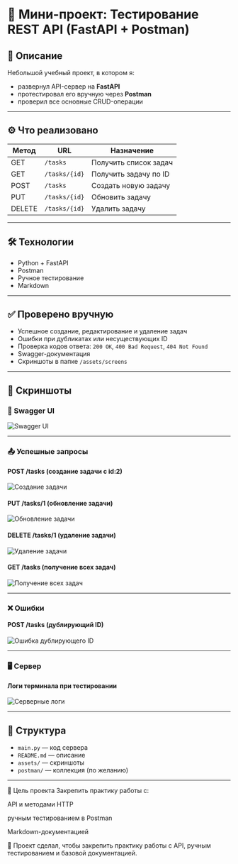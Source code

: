 # 🧪 Мини-проект: Тестирование REST API (FastAPI + Postman)

## 📌 Описание

Небольшой учебный проект, в котором я:

- развернул API-сервер на **FastAPI**
- протестировал его вручную через **Postman**
- проверил все основные CRUD-операции

---

## ⚙️ Что реализовано

| Метод  | URL           | Назначение                 |
|--------|---------------|----------------------------|
| GET    | `/tasks`      | Получить список задач      |
| GET    | `/tasks/{id}` | Получить задачу по ID      |
| POST   | `/tasks`      | Создать новую задачу       |
| PUT    | `/tasks/{id}` | Обновить задачу            |
| DELETE | `/tasks/{id}` | Удалить задачу             |

---

## 🛠️ Технологии

- Python + FastAPI
- Postman
- Ручное тестирование
- Markdown

---

## ✅ Проверено вручную

- Успешное создание, редактирование и удаление задач
- Ошибки при дубликатах или несуществующих ID
- Проверка кодов ответа: `200 OK`, `400 Bad Request`, `404 Not Found`
- Swagger-документация
- Скриншоты в папке `/assets/screens`

---

## 📸 Скриншоты

### 🧭 Swagger UI

![Swagger UI](assets/screens/swagger_ui_endpoints.png)

---

### 📤 Успешные запросы

#### POST /tasks (создание задачи с id:2)

![Создание задачи](assets/screens/post_create_task_id2_success.png)

#### PUT /tasks/1 (обновление задачи)

![Обновление задачи](assets/screens/post_task_update.png)

#### DELETE /tasks/1 (удаление задачи)

![Удаление задачи](assets/screens/delete_task_success.png)

#### GET /tasks (получение всех задач)

![Получение всех задач](assets/screens/get_all_tasks_success.png)

---

### ❌ Ошибки

#### POST /tasks (дублирующий ID)

![Ошибка дублирующего ID](assets/screens/post_duplicate_id_error.png)

---

### 🖥️ Сервер

#### Логи терминала при тестировании

![Серверные логи](assets/screens/server_logs_terminal.png)

---
## 📂 Структура
- `main.py` — код сервера
- `README.md` — описание
- `assets/` — скриншоты
- `postman/` — коллекция (по желанию)

---

🎯 Цель проекта
Закрепить практику работы с:

API и методами HTTP

ручным тестированием в Postman

Markdown-документацией



🎯 Проект сделал, чтобы закрепить практику работы с API, ручным тестированием и базовой документацией.
